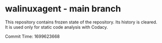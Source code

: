 # walinuxagent - main branch

This repository contains frozen state of the repository.
Its history is cleared. It is used only for static code
analysis with Codacy.

Commit Time: 1699623668